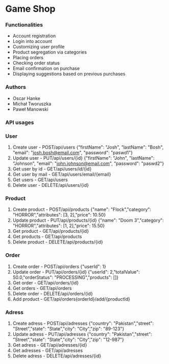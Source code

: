 # Game Shop

### Functionalities

- Account registration
- Login into account
- Customizing user profile
- Product segregation via categories
- Placing orders
- Checking order status
- Email confirmation on purchase
- Displaying suggestions based on previous purchases

### Authors

- Oscar Hanke
- Michał Tworuszka
- Paweł Manowski

### API usages

### User
1. Create user - POST/api/users {"firstName": "Josh", "lastName": "Bosh", "email": "josh.bosh@email.com", "password": "paswd1"}
2. Update user - PUT/api/users/{id} {"firstName": "John", "lastName": "Johnson", "email": "john.johnson@email.com", "password": "paswd2"}
3. Get user by id - GET/api/users/id/{id}
4. Get user by mail - GET/api/users/email/{email}
5. Get users - GET/api/users
6. Delete user - DELETE/api/users/{id}

### Product
1. Create product - POST/api/products {"name": "Flock","category": "HORROR","attributes": [3, 2],"price": 10.50}
2. Update product - PUT/api/products/{id} {"name": "Doom 3","category": "HORROR","attributes": [1, 2],"price": 15.50}
3. Get product - GET/api/products/{id}
4. Get products - GET/api/products
5. Delete product - DELETE/api/products/{id}

### Order
1. Create order - POST/api/orders {"userId": 1}
2. Update order - PUT/api/orders/{id} {"userId": 2,"totalValue": 50.0,"orderStatus": "PROCESSING","products": []}
3. Get order - GET/api/orders/{id}
4. Get orders - GET/api/orders
5. Delete order - DELETE/api/orders/{id}
6. Add product - GET/api/orders{orderId}/add/{productId}

### Adress
1. Create adress - POST/api/adresses {"country": "Pakistan","street": "Street","state": "State","city": "City","zip": "89-123"}
2. Update adress - PUT/api/adresses {"country": "Pakistan","street": "Street","state": "State","city": "City","zip": "12-987"}
3. Get adress - GET/api/adresses/{id}
4. Get adresses - GET/api/adresses
5. Delete adress - DELETE/api/adresses/{id}
